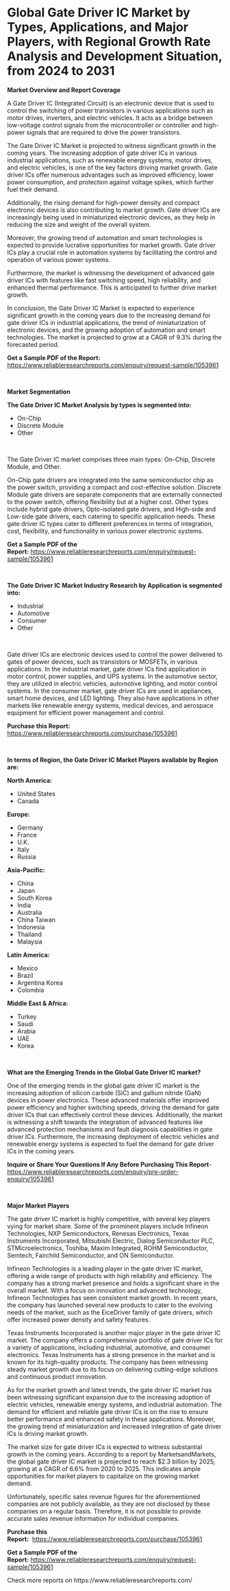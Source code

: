 <p><h1>Global Gate Driver IC Market by Types, Applications, and Major Players, with Regional Growth Rate Analysis and Development Situation, from 2024 to 2031</h1></p><p><strong>Market Overview and Report Coverage</strong></p>
<p><p>A Gate Driver IC (Integrated Circuit) is an electronic device that is used to control the switching of power transistors in various applications such as motor drives, inverters, and electric vehicles. It acts as a bridge between low-voltage control signals from the microcontroller or controller and high-power signals that are required to drive the power transistors.</p><p>The Gate Driver IC Market is projected to witness significant growth in the coming years. The increasing adoption of gate driver ICs in various industrial applications, such as renewable energy systems, motor drives, and electric vehicles, is one of the key factors driving market growth. Gate driver ICs offer numerous advantages such as improved efficiency, lower power consumption, and protection against voltage spikes, which further fuel their demand.</p><p>Additionally, the rising demand for high-power density and compact electronic devices is also contributing to market growth. Gate driver ICs are increasingly being used in miniaturized electronic devices, as they help in reducing the size and weight of the overall system.</p><p>Moreover, the growing trend of automation and smart technologies is expected to provide lucrative opportunities for market growth. Gate driver ICs play a crucial role in automation systems by facilitating the control and operation of various power systems.</p><p>Furthermore, the market is witnessing the development of advanced gate driver ICs with features like fast switching speed, high reliability, and enhanced thermal performance. This is anticipated to further drive market growth.</p><p>In conclusion, the Gate Driver IC Market is expected to experience significant growth in the coming years due to the increasing demand for gate driver ICs in industrial applications, the trend of miniaturization of electronic devices, and the growing adoption of automation and smart technologies. The market is projected to grow at a CAGR of 9.3% during the forecasted period.</p></p>
<p><strong>Get a Sample PDF of the Report:</strong> <a href="https://www.reliableresearchreports.com/enquiry/request-sample/1053961">https://www.reliableresearchreports.com/enquiry/request-sample/1053961</a></p>
<p>&nbsp;</p>
<p><strong>Market Segmentation</strong></p>
<p><strong>The Gate Driver IC Market Analysis by types is segmented into:</strong></p>
<p><ul><li>On-Chip</li><li>Discrete Module</li><li>Other</li></ul></p>
<p>&nbsp;</p>
<p><p>The Gate Driver IC market comprises three main types: On-Chip, Discrete Module, and Other. </p><p>On-Chip gate drivers are integrated into the same semiconductor chip as the power switch, providing a compact and cost-effective solution. Discrete Module gate drivers are separate components that are externally connected to the power switch, offering flexibility but at a higher cost. Other types include hybrid gate drivers, Opto-isolated gate drivers, and High-side and Low-side gate drivers, each catering to specific application needs. These gate driver IC types cater to different preferences in terms of integration, cost, flexibility, and functionality in various power electronic systems.</p></p>
<p><strong>Get a Sample PDF of the Report:</strong>&nbsp;<a href="https://www.reliableresearchreports.com/enquiry/request-sample/1053961">https://www.reliableresearchreports.com/enquiry/request-sample/1053961</a></p>
<p>&nbsp;</p>
<p><strong>The Gate Driver IC Market Industry Research by Application is segmented into:</strong></p>
<p><ul><li>Industrial</li><li>Automotive</li><li>Consumer</li><li>Other</li></ul></p>
<p>&nbsp;</p>
<p><p>Gate driver ICs are electronic devices used to control the power delivered to gates of power devices, such as transistors or MOSFETs, in various applications. In the industrial market, gate driver ICs find application in motor control, power supplies, and UPS systems. In the automotive sector, they are utilized in electric vehicles, automotive lighting, and motor control systems. In the consumer market, gate driver ICs are used in appliances, smart home devices, and LED lighting. They also have applications in other markets like renewable energy systems, medical devices, and aerospace equipment for efficient power management and control.</p></p>
<p><strong>Purchase this Report:</strong>&nbsp; <a href="https://www.reliableresearchreports.com/purchase/1053961">https://www.reliableresearchreports.com/purchase/1053961</a></p>
<p>&nbsp;</p>
<p><strong>In terms of Region, the Gate Driver IC Market Players available by Region are:</strong></p>
<p>
    <p> <strong> North America: </strong>
        <ul>
            <li>United States</li>
            <li>Canada</li>
        </ul>
        </p> 
    <p> <strong> Europe: </strong>
        <ul>
            <li>Germany</li>
            <li>France</li>
            <li>U.K.</li>
            <li>Italy</li>
            <li>Russia</li>
        </ul>
        </p> 
    <p> <strong> Asia-Pacific: </strong>
        <ul>
            <li>China</li>
            <li>Japan</li>
            <li>South Korea</li>
            <li>India</li>
            <li>Australia</li>
            <li>China Taiwan</li>
            <li>Indonesia</li>
            <li>Thailand</li>
            <li>Malaysia</li>
        </ul>
        </p> 
    <p> <strong> Latin America: </strong>
        <ul>
            <li>Mexico</li>
            <li>Brazil</li>
            <li>Argentina Korea</li>
            <li>Colombia</li>
        </ul>
        </p> 
    <p> <strong> Middle East & Africa: </strong>
        <ul>
            <li>Turkey</li>
            <li>Saudi</li>
            <li>Arabia</li>
            <li>UAE</li>
            <li>Korea</li>
        </ul>
    </p>
    </p>
<p>&nbsp;</p>
<p><strong>What are the Emerging Trends in the Global Gate Driver IC market?</strong></p>
<p><p>One of the emerging trends in the global gate driver IC market is the increasing adoption of silicon carbide (SiC) and gallium nitride (GaN) devices in power electronics. These advanced materials offer improved power efficiency and higher switching speeds, driving the demand for gate driver ICs that can effectively control these devices. Additionally, the market is witnessing a shift towards the integration of advanced features like advanced protection mechanisms and fault diagnosis capabilities in gate driver ICs. Furthermore, the increasing deployment of electric vehicles and renewable energy systems is expected to fuel the demand for gate driver ICs in the coming years.</p></p>
<p><strong>Inquire or Share Your Questions If Any Before Purchasing This Report</strong>- <a href="https://www.reliableresearchreports.com/enquiry/pre-order-enquiry/1053961">https://www.reliableresearchreports.com/enquiry/pre-order-enquiry/1053961</a></p>
<p>&nbsp;</p>
<p><strong>Major Market Players</strong></p>
<p><p>The gate driver IC market is highly competitive, with several key players vying for market share. Some of the prominent players include Infineon Technologies, NXP Semiconductors, Renesas Electronics, Texas Instruments Incorporated, Mitsubishi Electric, Dialog Semiconductor PLC, STMicroelectronics, Toshiba, Maxim Integrated, ROHM Semiconductor, Semtech, Fairchild Semiconductor, and ON Semiconductor. </p><p>Infineon Technologies is a leading player in the gate driver IC market, offering a wide range of products with high reliability and efficiency. The company has a strong market presence and holds a significant share in the overall market. With a focus on innovation and advanced technology, Infineon Technologies has seen consistent market growth. In recent years, the company has launched several new products to cater to the evolving needs of the market, such as the EiceDriver family of gate drivers, which offer increased power density and safety features.</p><p>Texas Instruments Incorporated is another major player in the gate driver IC market. The company offers a comprehensive portfolio of gate driver ICs for a variety of applications, including industrial, automotive, and consumer electronics. Texas Instruments has a strong presence in the market and is known for its high-quality products. The company has been witnessing steady market growth due to its focus on delivering cutting-edge solutions and continuous product innovation. </p><p>As for the market growth and latest trends, the gate driver IC market has been witnessing significant expansion due to the increasing adoption of electric vehicles, renewable energy systems, and industrial automation. The demand for efficient and reliable gate driver ICs is on the rise to ensure better performance and enhanced safety in these applications. Moreover, the growing trend of miniaturization and increased integration of gate driver ICs is driving market growth. </p><p>The market size for gate driver ICs is expected to witness substantial growth in the coming years. According to a report by MarketsandMarkets, the global gate driver IC market is projected to reach $2.3 billion by 2025, growing at a CAGR of 6.6% from 2020 to 2025. This indicates ample opportunities for market players to capitalize on the growing market demand. </p><p>Unfortunately, specific sales revenue figures for the aforementioned companies are not publicly available, as they are not disclosed by these companies on a regular basis. Therefore, it is not possible to provide accurate sales revenue information for individual companies.</p></p>
<p><strong>Purchase this Report:</strong>&nbsp;&nbsp;<a href="https://www.reliableresearchreports.com/purchase/1053961">https://www.reliableresearchreports.com/purchase/1053961</a></p>
<p></p>
<p><strong>Get a Sample PDF of the Report:</strong>&nbsp;<a href="https://www.reliableresearchreports.com/enquiry/request-sample/1053961">https://www.reliableresearchreports.com/enquiry/request-sample/1053961</a></p>
<p>Check more reports on https://www.reliableresearchreports.com/</p>